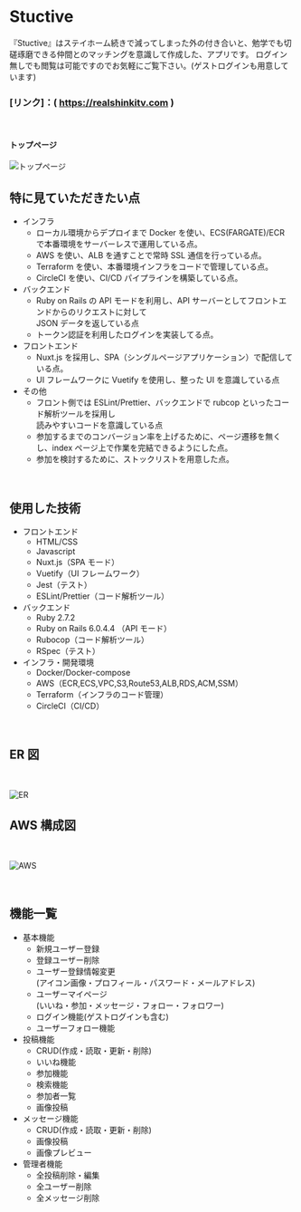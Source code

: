 # Stuctive

『Stuctive』はステイホーム続きで減ってしまった外の付き合いと、勉学でも切磋琢磨できる仲間とのマッチングを意識して作成した、アプリです。
ログイン無しでも閲覧は可能ですのでお気軽にご覧下さい。(ゲストログインも用意しています)

### [リンク]：( https://realshinkitv.com )

<br>

#### トップページ

![トップページ](https://user-images.githubusercontent.com/62534064/173287687-3a45eff2-9fd3-4689-a0a5-023b0091c480.jpg "トップ画像")
<br>

## 特に見ていただきたい点

- インフラ
  - ローカル環境からデプロイまで Docker を使い、ECS(FARGATE)/ECR で本番環境をサーバーレスで運用している点。
  - AWS を使い、ALB を通すことで常時 SSL 通信を行っている点。
  - Terraform を使い、本番環境インフラをコードで管理している点。
  - CircleCI を使い、CI/CD パイプラインを構築している点。
- バックエンド
  - Ruby on Rails の API モードを利用し、API サーバーとしてフロントエンドからのリクエストに対して<br>JSON データを返している点
  - トークン認証を利用したログインを実装してる点。
- フロントエンド
  - Nuxt.js を採用し、SPA（シングルページアプリケーション）で配信している点。
  - UI フレームワークに Vuetify を使用し、整った UI を意識している点
- その他
  - フロント側では ESLint/Prettier、バックエンドで rubcop といったコード解析ツールを採用し<br>読みやすいコードを意識している点
  - 参加するまでのコンバージョン率を上げるために、ページ遷移を無くし、index ページ上で作業を完結できるようにした点。
  - 参加を検討するために、ストックリストを用意した点。

<br>

## 使用した技術

- フロントエンド
  - HTML/CSS
  - Javascript
  - Nuxt.js（SPA モード）
  - Vuetify（UI フレームワーク）
  - Jest（テスト）
  - ESLint/Prettier（コード解析ツール）
- バックエンド
  - Ruby 2.7.2
  - Ruby on Rails 6.0.4.4 （API モード）
  - Rubocop（コード解析ツール）
  - RSpec（テスト）
- インフラ・開発環境
  - Docker/Docker-compose
  - AWS（ECR,ECS,VPC,S3,Route53,ALB,RDS,ACM,SSM）
  - Terraform（インフラのコード管理）
  - CircleCI（CI/CD）

<br>

## ER 図

<br>

![ER](https://user-images.githubusercontent.com/62534064/173286764-90e9487e-5fc4-4886-922a-92a5ebec98df.png "ER図")
<br>

## AWS 構成図

<br>

![AWS](https://user-images.githubusercontent.com/62534064/173287190-88a77c3a-b76b-4cff-b17f-2673b5f4aa37.png "インフラ構成図")
<br>

<br>

## 機能一覧

- 基本機能
  - 新規ユーザー登録
  - 登録ユーザー削除
  - ユーザー登録情報変更<br>(アイコン画像・プロフィール・パスワード・メールアドレス)
  - ユーザーマイページ<br>(いいね・参加・メッセージ・フォロー・フォロワー)
  - ログイン機能(ゲストログインも含む)
  - ユーザーフォロー機能
- 投稿機能
  - CRUD(作成・読取・更新・削除)
  - いいね機能
  - 参加機能
  - 検索機能
  - 参加者一覧
  - 画像投稿
- メッセージ機能
  - CRUD(作成・読取・更新・削除)
  - 画像投稿
  - 画像プレビュー
- 管理者機能
  - 全投稿削除・編集
  - 全ユーザー削除
  - 全メッセージ削除
